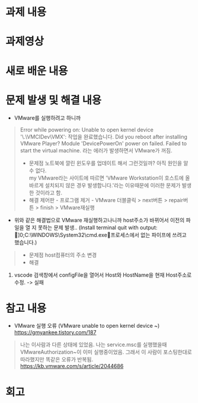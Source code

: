 # 과제 내용


# 과제영상


# 새로 배운 내용


# 문제 발생 및 해결 내용
- VMware를 실행하려고 하니까 
> Error while powering on: Unable to open kernel device '\\.\VMCIDev\VMX': 작업을 완료했습니다. Did you reboot after installing VMware Player? Module 'DevicePowerOn' power on failed. Failed to start the virtual machine.
라는 에러가 발생하면서 VMware가 꺼짐.
> - 문제점
> 노트북에 깔린 윈도우를 업데이트 해서 그런것일까? 아직 원인을 알 수 없다.<br> my VMware라는 사이트에 따르면 'VMware Workstation이 호스트에 올바르게 설치되지 않은 경우 발생합니다.'라는 이유때문에 이러한 문제가 발생한 것이라고 함.
> - 해결
> 제어판 - 프로그램 제거 - VMware 더블클릭 > next버튼 > repair버튼 > finish > VMware재실행

- 위와 같은 해결법으로 VMware 재실행하고나니까 host주소가 바뀌어서 이전의 파일을 열 지 못하는 문제 발생..
(Install terminal quit with output: ]0;C:\WINDOWS\System32\cmd.exe프로세스에서 없는 파이프에 쓰려고 했습니다.)
> - 문제점
> host컴퓨터의 주소 변경
> - 해결
1) vscode 검색창에서 configFile을 열어서 Host와 HostName을 현재 Host주소로 수정. -> 실패




# 참고 내용
- VMware 실행 오류 (VMware unable to open kernel device ~)
https://gmyankee.tistory.com/187
> 나는 이사람과 다른 상태에 있었음. 나는 service.msc를 실행했을때 VMwareAuthorization~이 이미 실행중이었음. 그래서 이 사람이 포스팅한대로 따라했지만 똑같은 오류가 반복됨.
https://kb.vmware.com/s/article/2044686


# 회고


